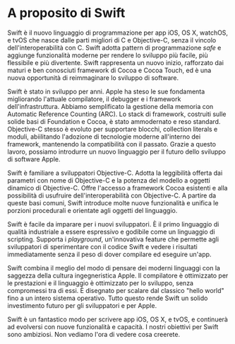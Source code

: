 # A proposito di Swift

Swift è il nuovo linguaggio di programmazione per app iOS, OS X, watchOS, e tvOS che nasce dalle parti migliori di C e Objective-C, senza il vincolo dell'interoperabilità con C. Swift adotta pattern di programmazione _safe_ e aggiunge funzionalità moderne per rendere lo sviluppo più facile, più flessibile e più divertente. Swift rappresenta un nuovo inizio, rafforzato dai maturi e ben conosciuti framework di Cocoa e Cocoa Touch, ed è una nuova opportunità di reimmaginare lo sviluppo di software.  

Swift è stato in sviluppo per anni. Apple ha steso le sue fondamenta migliorando l'attuale compilatore, il debugger e i framework dell'infrastruttura. Abbiamo semplificato la gestione della memoria con Automatic Reference Counting (ARC). Lo stack di framework, costruiti sulle solide basi di Foundation e Cocoa, è stato ammodernato e reso standard. Objective-C stesso è evoluto per supportare blocchi, collection literals e moduli, abiilitando l'adozione di tecnologie moderne all'interno dei framework, mantenendo la compatibilità con il passato. Grazie a questo lavoro, possiamo introdurre un nuovo linguaggio per il futuro dello sviluppo di software Apple.  

Swift è familiare a sviluppatori Objective-C. Adotta la leggibilità offerta dai parametri con nome di Objective-C e la potenza del modello a oggetti dinamico di Objective-C. Offre l'accesso a framework Cocoa esistenti e alla possibilità di usufruire dell'interoperabilità con Objective-C. A partire da queste basi comuni, Swift introduce molte nuove funzionalità e unifica le porzioni procedurali e orientate agli oggetti del linguaggio.  

Swift è facile da imparare per i nuovi sviluppatori. È il primo linguaggio di qualità industriale a essere espressivo e godibile come un linguaggio di scripting. Supporta i _playground_, un'innovativa feature che permette agli sviluppatori di sperimentare con il codice Swift e vedere i risultati immediatamente senza il peso di dover compilare ed eseguire un'app.  

Swift combina il meglio del modo di pensare dei moderni linguaggi con la saggezza della cultura ingegneristica Apple. Il compilatore è ottimizzato per le prestazioni e il linguaggio è ottimizzato per lo sviluppo, senza compromessi tra di essi. È disegnato per scalare dal classico "hello world" fino a un intero sistema operativo. Tutto questo rende Swift un solido investimento futuro per gli sviluppatori e per Apple.  

Swift è un fantastico modo per scrivere app iOS, OS X, e tvOS, e continuerà ad evolversi con nuove funzionalità e capacità. I nostri obiettivi per Swift sono ambiziosi. Non vediamo l'ora di vedere cosa creerete.
